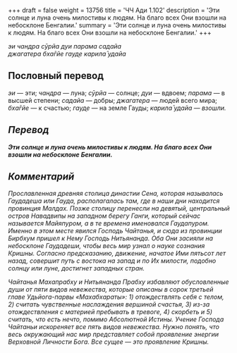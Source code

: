 +++
draft = false
weight = 13756
title = 'ЧЧ Ади 1.102'
description = 'Эти солнце и луна очень милостивы к людям. На благо всех Они взошли на небосклоне Бенгалии.'
summary = 'Эти солнце и луна очень милостивы к людям. На благо всех Они взошли на небосклоне Бенгалии.'
+++

_эи чандра сӯрйа дуи парама садайа  
джагатера бха̄гйе гауд̣е карила̄ удайа_

## Пословный перевод

_эи_ — эти; _чандра_ — луна; _сӯрйа_ — солнце; _дуи_ — вдвоем; _парама_ — в высшей степени; _садайа_ — добры; _джагатера_ — людей всего мира; _бха̄гйе_ — к счастью; _гауд̣е_ — на земле Гауды; _карила̄</em>_ _<em>удайа_ — взошли.

## Перевод

**Эти солнце и луна очень милостивы к людям. На благо всех Они взошли на небосклоне Бенгалии.**

## Комментарий

Прославленная древняя столица династии Сена, которая называлась Гаудадеша или Гауда, располагалась там, где в наши дни находится провинция Малдах. Позже столицу перенесли на девятый, центральный остров Навадвипы на западном берегу Ганги, который сейчас называется Майяпуром, а в те времена именовался Гаудапуром. Именно в этом месте явился Господь Чайтанья, и сюда из провинции Бирбхум пришел к Нему Господь Нитьянанда. Оба Они засияли на небосклоне Гаудадеши, чтобы весь мир узнал о науке сознания Кришны. Согласно предсказанию, движение, начатое Ими пятьсот лет назад, совершит путь с востока на запад и по Их милости, подобно солнцу или луне, достигнет западных стран.

Чайтанья Махапрабху и Нитьянанда Прабху избавляют обусловленные души от пяти видов невежества, которые описаны в сорок третьей главе Удьйога-парвы «Махабхараты»: 1) отождествлять себя с телом, 2) считать чувственные наслаждения вершиной счастья, 3) из-за отождествления с материей пребывать в тревоге, 4) скорбеть и 5) считать, что есть нечто, помимо Абсолютной Истины. Учение Господа Чайтаньи искореняет все пять видов невежества. Нужно понять, что весь окружающий нас мир представляет собой проявление энергии Верховной Личности Бога. Все сущее — это проявление Кришны.

